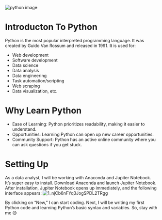 ![python image](https://github.com/user-attachments/assets/b20b7531-b607-45d4-9590-6e0f442dc51f)


# Introducton To Python
Python is the most popular interpreted programming language. It was created by Guido Van Rossum and released in 1991. It is used for:

- Web development
- Software development
- Data science
- Data analysis
- Data engineering
- Task automation/scripting
- Web scraping
- Data visualization, etc.

# Why Learn Python 
- Ease of Learning: Python prioritizes readability, making it easier to understand.
- Opportunities: Learning Python can open up new career opportunities.
- Community Support: Python has an active online community where you can ask questions if you get stuck.

# Setting Up
As a data analyst, I will be working with Anaconda and Jupiter Notebook. It’s super easy to install. Download Anaconda and launch Jupiter Notebook. After installation, Jupiter Notebook opens up immediately, and the following interface appears:
![1_njCb6nFYq3JogSPDL2TRgg](https://github.com/user-attachments/assets/6e1fa5bd-9de1-4541-a128-58d5c17d7654)

By clicking on “New,” I can start coding. Next, I will be writing my first Python code and learning Python’s basic syntax and variables. So, stay with me 😉


